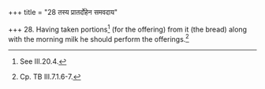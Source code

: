 +++
title = "28 तस्य प्रातर्दोहेन समवदाय"

+++
28. Having taken portions[^1] (for the offering) from it (the bread) along with the morning milk he should perform the offerings.[^2]  


[^1]: See III.20.4.  

[^2]: Cp. TB III.7.1.6-7.  
